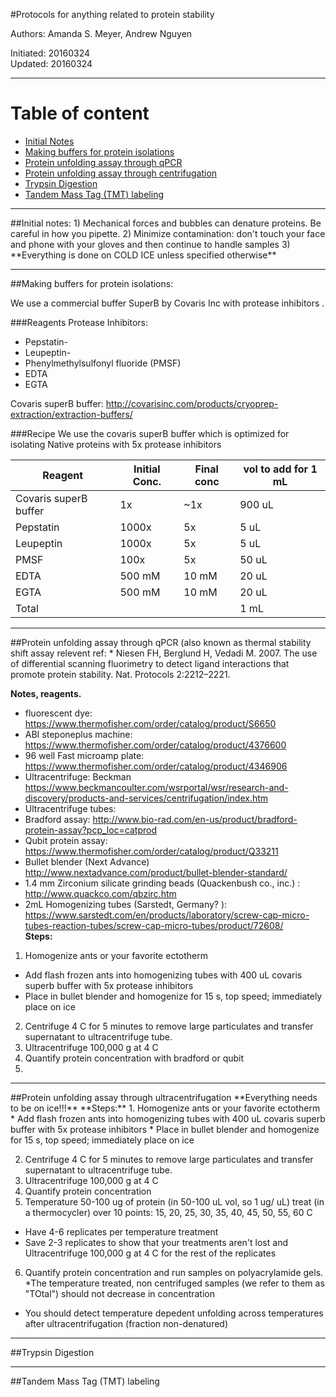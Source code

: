 #Protocols for anything related to protein stability     


Authors: Amanda S. Meyer, Andrew Nguyen     

Initiated: 20160324      
Updated: 20160324
 
------

# Table of content
- [Initial Notes](#id-section1)
- [Making buffers for protein isolations](#id-section2)
- [Protein unfolding assay through qPCR](#id-section3)
- [Protein unfolding assay through centrifugation](#id-section4)
- [Trypsin Digestion](#id-section5)
- [Tandem Mass Tag (TMT) labeling](#id-section6)
 

------
<div id='id-section1'/>
##Initial notes:    
1) Mechanical forces and bubbles can denature proteins. Be careful in how you pipette.     
2) Minimize contamination: don't touch your face and phone with your gloves and then continue to handle samples   
3) **Everything is done on COLD ICE unless specified otherwise**

------

<div id='id-section2'/>
##Making buffers for protein isolations: 

We use a commercial buffer SuperB by Covaris Inc with protease inhibitors . 

###Reagents
Protease Inhibitors:   
* Pepstatin-    
* Leupeptin-    
* Phenylmethylsulfonyl fluoride (PMSF)     
* EDTA
* EGTA

Covaris superB buffer: http://covarisinc.com/products/cryoprep-extraction/extraction-buffers/     


###Recipe
We use the covaris superB buffer which is optimized for isolating Native proteins with 5x protease inhibitors    


|Reagent| Initial Conc.| Final conc| vol to add for 1 mL |
|---|---|---|---|
|Covaris superB buffer|1x | ~1x| 900 uL|
|Pepstatin|1000x|5x|5 uL|
|Leupeptin|1000x|5x|5 uL |
|PMSF|100x| 5x| 50 uL||
|EDTA|500 mM|10 mM|20 uL|
|EGTA|500 mM|10 mM|20 uL|
Total|||1 mL|

------

<div id='id-section3'/>
##Protein unfolding assay through qPCR (also known as thermal stability shift assay
relevent ref:
 * Niesen FH, Berglund H, Vedadi M. 2007. The use of differential scanning fluorimetry to detect ligand interactions that promote protein stability. Nat. Protocols 2:2212–2221.

**Notes, reagents.**     
 * fluorescent dye: https://www.thermofisher.com/order/catalog/product/S6650
 * ABI steponeplus machine: https://www.thermofisher.com/order/catalog/product/4376600      
 * 96 well Fast microamp plate: https://www.thermofisher.com/order/catalog/product/4346906      
 * Ultracentrifuge: Beckman https://www.beckmancoulter.com/wsrportal/wsr/research-and-discovery/products-and-services/centrifugation/index.htm    
 * Ultracentrifuge tubes:   
 * Bradford assay: http://www.bio-rad.com/en-us/product/bradford-protein-assay?pcp_loc=catprod    
 * Qubit protein assay: https://www.thermofisher.com/order/catalog/product/Q33211    
 * Bullet blender (Next Advance)  http://www.nextadvance.com/product/bullet-blender-standard/    
 * 1.4 mm Zirconium silicate grinding beads (Quackenbush co., inc.) : http://www.quackco.com/qbzirc.htm      
 * 2mL Homogenizing tubes (Sarstedt, Germany? ): https://www.sarstedt.com/en/products/laboratory/screw-cap-micro-tubes-reaction-tubes/screw-cap-micro-tubes/product/72608/          
**Steps:**    
1. Homogenize ants or your favorite ectotherm    
 * Add flash frozen ants into homogenizing tubes with 400 uL covaris superb buffer with 5x protease inhibitors   
 * Place in bullet blender and homogenize for 15 s, top speed; immediately place on ice    

2. Centrifuge 4 C for 5 minutes to remove large particulates and transfer supernatant to ultracentrifuge tube.     
3. Ultracentrifuge 100,000 g at 4 C     
4. Quantify protein concentration  with bradford or qubit    
5. 


------

<div id='id-section4'/>
##Protein unfolding assay through ultracentrifugation       
**Everything needs to be on ice!!!**     
**Steps:**         
1. Homogenize ants or your favorite ectotherm    
 * Add flash frozen ants into homogenizing tubes with 400 uL covaris superb buffer with 5x protease inhibitors   
 * Place in bullet blender and homogenize for 15 s, top speed; immediately place on ice      

2. Centrifuge 4 C for 5 minutes to remove large particulates and transfer supernatant to ultracentrifuge tube.     
3. Ultracentrifuge 100,000 g at 4 C        
4. Quantify protein concentration        
5. Temperature 50-100 ug of protein (in 50-100 uL vol, so 1 ug/ uL)  treat (in a thermocycler) over 10 points: 15, 20, 25, 30, 35, 40, 45, 50, 55, 60 C      
 * Have 4-6 replicates per temperature treatment    
 * Save 2-3 replicates to show that your treatments aren't lost and Ultracentrifuge 100,000 g at 4 C  for the rest of the replicates      
6. Quantify protein concentration and run samples on polyacrylamide gels.    
 *The temperature treated, non centrifuged samples (we refer to them as "TOtal") should not decrease in concentration      
 * You should detect temperature depedent unfolding across temperatures after ultracentrifugation (fraction non-denatured)     
 


------
<div id='id-section5'/>
##Trypsin Digestion


------

<div id='id-section6'/>
##Tandem Mass Tag (TMT) labeling
